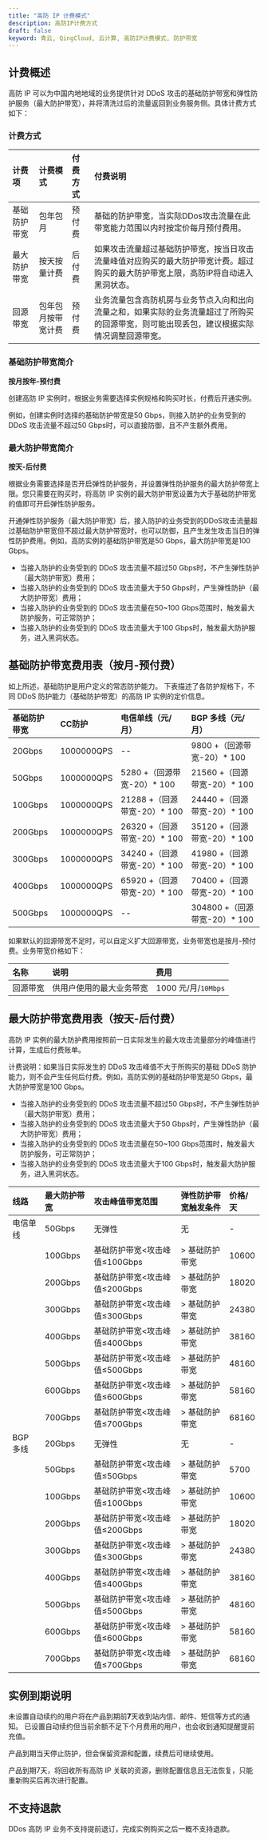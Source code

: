 ```yaml
---
title: "高防 IP 计费模式"
description: 高防IP计费方式
draft: false
keyword: 青云, QingCloud, 云计算, 高防IP计费模式, 防护带宽
---
```



## 计费概述

高防 IP 可以为中国内地地域的业务提供针对 DDoS 攻击的基础防护带宽和弹性防护服务（最大防护带宽），并将清洗过后的流量返回到业务服务侧。具体计费方式如下：

### 计费方式

| 计费项 |	计费模式 | 付费方式 |	付费说明 |
|:--- |:--- |:--- |:--- |
| 基础防护带宽 |    包年包月| 预付费 |基础的防护带宽，当实际DDos攻击流量在此带宽能力范围以内时按定价每月预付费用。|
| 最大防护带宽 |    按天按量计费 | 后付费 | 如果攻击流量超过基础防护带宽，按当日攻击流量峰值对应购买的最大防护带宽计费。超过购买的最大防护带宽上限，高防IP将自动进入黑洞状态。 |
| 回源带宽 |	包年包月按带宽计费| 预付费 | 业务流量包含高防机房与业务节点入向和出向流量之和，如果实际的业务流量超过了所购买的回源带宽，则可能出现丢包，建议根据实际情况调整回源带宽。 |


### 基础防护带宽简介

**按月按年-预付费**

创建高防 IP 实例时，根据业务需要选择实例规格和购买时长，付费后开通实例。

例如，创建实例时选择的基础防护带宽是50 Gbps，则接入防护的业务受到的 DDoS 攻击流量不超过50 Gbps时，可以直接防御，且不产生额外费用。

### 最大防护带宽简介

**按天-后付费**

根据业务需要选择是否开启弹性防护服务，并设置弹性防护服务的最大防护带宽上限。您只需要在购买时，将高防 IP 实例的最大防护带宽设置为大于基础防护带宽的值即可开启弹性防护服务。

开通弹性防护服务（最大防护带宽）后，接入防护的业务受到的DDoS攻击流量超过基础防护带宽但不超过最大防护带宽时，也可以防御，且产生发生攻击当日的弹性防护费用。例如，高防实例的基础防护带宽是50 Gbps，最大防护带宽是100 Gbps。

- 当接入防护的业务受到的 DDoS 攻击流量不超过50 Gbps时，不产生弹性防护（最大防护带宽）费用；
- 当接入防护的业务受到的 DDoS 攻击流量大于50 Gbps时，产生弹性防护（最大防护带宽）费用；
- 当接入防护的业务受到的 DDoS 攻击流量在50~100 Gbps范围时，触发最大防护服务，可正常防护；
- 当接入防护的业务受到的 DDoS 攻击流量大于100 Gbps时，触发最大防护服务，进入黑洞状态。


## 基础防护带宽费用表（按月-预付费）

如上所述，基础防护是用户定义的常态防护能力。
下表描述了各防护规格下，不同 DDoS 防护能力（基础防护带宽）的高防 IP 实例的定价信息。

| 基础防护带宽 |	CC防护 | 电信单线（元/月） | BGP 多线（元/月） |
|:----|:----|:----|:----|
| 20Gbps | 1000000QPS| --  |	9800 +（回源带宽-20）* 100 |
| 50Gbps | 1000000QPS| 5280 +（回源带宽-20）* 100 |	21560 +（回源带宽-20）* 100 |
| 100Gbps |1000000QPS| 21288 +（回源带宽-20）* 100 |	24440 +（回源带宽-20）* 100 |
| 200Gbps |	1000000QPS| 26320 +（回源带宽-20）* 100 |	35120 +（回源带宽-20）* 100 |
| 300Gbps |	1000000QPS| 34240 +（回源带宽-20）* 100 |	41980 +（回源带宽-20）* 100 |
| 400Gbps |	1000000QPS| 65920 +（回源带宽-20）* 100 |	70400 +（回源带宽-20）* 100 |
| 500Gbps |	1000000QPS|   -- |	304800 +（回源带宽-20）* 100 |

如果默认的回源带宽不足时，可以自定义扩大回源带宽，业务带宽也是按月-预付费。业务带宽价格如下：

| 名称 | 说明|	费用 |
|:----|:----|:----|
| 回源带宽 | 供用户使用的最大业务带宽   |	1000 元/月/`10Mbps` |


## 最大防护带宽费用表（按天-后付费）

高防 IP 实例的最大防护费用按照前一日实际发生的最大攻击流量部分的峰值进行计算，生成后付费账单。

计费说明：如果当日实际发生的 DDoS 攻击峰值不大于所购买的基础 DDoS 防护能力，则不会产生任何后付费。例如，高防实例的基础防护带宽是50 Gbps，最大防护带宽是100 Gbps。

- 当接入防护的业务受到的 DDoS 攻击流量不超过50 Gbps时，不产生弹性防护（最大防护带宽）费用；
- 当接入防护的业务受到的 DDoS 攻击流量大于50 Gbps时，产生弹性防护（最大防护带宽）费用；
- 当接入防护的业务受到的 DDoS 攻击流量在50~100 Gbps范围时，触发最大防护服务，可正常防护；
- 当接入防护的业务受到的 DDoS 攻击流量大于100 Gbps时，触发最大防护服务，进入黑洞状态。

| 线路     | 最大防护带宽 | 攻击峰值带宽范围              | 弹性防护带宽触发条件 | 价格/天 |
| :------- | :----------- | :---------------------------- | :------------------- | :------ |
| 电信单线 | 50Gbps       | 无弹性                        | 无                   | -       |
|          | 100Gbps      | 基础防护带宽<攻击峰值≤100Gbps | > 基础防护带宽       | 10600   |
|          | 200Gbps      | 基础防护带宽<攻击峰值≤200Gbps | > 基础防护带宽       | 18020   |
|          | 300Gbps      | 基础防护带宽<攻击峰值≤300Gbps | > 基础防护带宽       | 24380   |
|          | 400Gbps      | 基础防护带宽<攻击峰值≤400Gbps | > 基础防护带宽       | 38160   |
|          | 500Gbps      | 基础防护带宽<攻击峰值≤500Gbps | > 基础防护带宽       | 48160   |
|          | 600Gbps      | 基础防护带宽<攻击峰值≤600Gbps | > 基础防护带宽       | 58160   |
|          | 700Gbps      | 基础防护带宽<攻击峰值≤700Gbps | > 基础防护带宽       | 68160   |
| BGP 多线 | 20Gbps       | 无弹性                        | 无                   | -       |
|          | 50Gbps       | 基础防护带宽<攻击峰值≤50Gbps  | > 基础防护带宽       | 5700    |
|          | 100Gbps      | 基础防护带宽<攻击峰值≤100Gbps | > 基础防护带宽       | 10600   |
|          | 200Gbps      | 基础防护带宽<攻击峰值≤200Gbps | > 基础防护带宽       | 18020   |
|          | 300Gbps      | 基础防护带宽<攻击峰值≤300Gbps | > 基础防护带宽       | 24380   |
|          | 400Gbps      | 基础防护带宽<攻击峰值≤400Gbps | > 基础防护带宽       | 38160   |
|          | 500Gbps      | 基础防护带宽<攻击峰值≤500Gbps | > 基础防护带宽       | 48160   |
|          | 600Gbps      | 基础防护带宽<攻击峰值≤600Gbps | > 基础防护带宽       | 58160   |
|          | 700Gbps      | 基础防护带宽<攻击峰值≤700Gbps | > 基础防护带宽       | 68160   |

## 实例到期说明

未设置自动续约的用户将在产品到期前**7**天收到站内信、邮件、短信等方式的通知。 已设置自动续约但当前余额不足下个月费用的用户，也会收到通知提醒提前充值。

产品到期当天停止防护，但会保留资源和配置，续费后可继续使用。

产品到期7天，将回收所有高防 IP 关联的资源，删除配置信息且无法恢复，只能重新购买后再次进行配置。


## 不支持退款
DDos 高防 IP 业务不支持提前退订，完成实例购买之后一概不支持退款。

